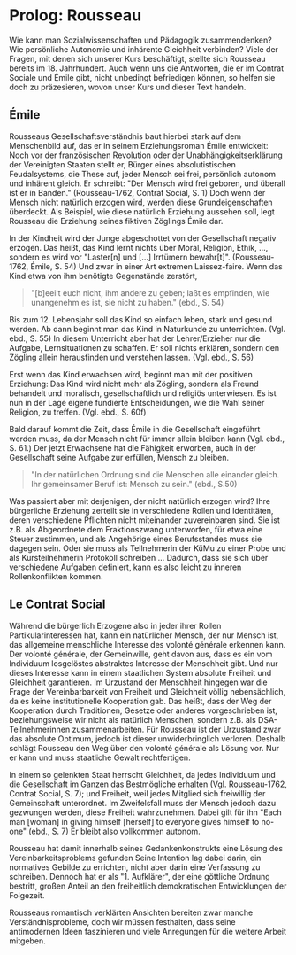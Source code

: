 # Prolog: Rousseau

Wie kann man Sozialwissenschaften und Pädagogik zusammendenken?
Wie persönliche Autonomie und inhärente Gleichheit verbinden?
Viele der Fragen, mit denen sich unserer Kurs beschäftigt, stellte sich Rousseau bereits im 18. Jahrhundert.
Auch wenn uns die Antworten, die er im Contrat Sociale und Émile gibt, nicht unbedingt befriedigen können, so helfen sie doch zu präzesieren, wovon unser Kurs und dieser Text handeln.


## Émile

Rousseaus Gesellschaftsverständnis baut hierbei stark auf dem Menschenbild auf, das er in seinem Erziehungsroman Émile entwickelt:
Noch vor der französischen Revolution oder der Unabhängigkeitserklärung der Vereinigten Staaten stellt er, Bürger eines absolutistischen Feudalsystems, die These auf, jeder Mensch sei frei, persönlich autonom und inhärent gleich.
Er schreibt: "Der Mensch wird frei geboren, und überall ist er in Banden." (Rousseau-1762, Contrat Social, S. 1)
Doch wenn der Mensch nicht natürlich erzogen wird, werden diese Grundeigenschaften überdeckt.
Als Beispiel, wie diese natürlich Erziehung aussehen soll, legt Rousseau die Erziehung seines fiktiven Zöglings Émile dar.

In der Kindheit wird der Junge abgeschottet von der Gesellschaft negativ erzogen.
Das heißt, das Kind lernt nichts über Moral, Religion, Ethik, ..., sondern es wird vor "Laster[n] und [...] Irrtümern bewahr[t]". (Rousseau-1762, Émile, S. 54)
Und zwar in einer Art extremen Laissez-faire.
Wenn das Kind etwa von ihm benötigte Gegenstände zerstört,
> "[b]eeilt euch nicht, ihm andere zu geben; laßt es empfinden, wie unangenehm es ist, sie nicht zu haben." (ebd., S. 54)

Bis zum 12. Lebensjahr soll das Kind so einfach leben, stark und gesund werden.
Ab dann beginnt man das Kind in Naturkunde zu unterrichten. (Vgl. ebd., S. 55)
In diesem Unterricht aber hat der Lehrer/Erzieher nur die Aufgabe, Lernsituationen zu schaffen.
Er soll nichts erklären, sondern den Zögling allein herausfinden und verstehen lassen. (Vgl. ebd., S. 56)

Erst wenn das Kind erwachsen wird, beginnt man mit der positiven Erziehung:
Das Kind wird nicht mehr als Zögling, sondern als Freund behandelt und moralisch, gesellschaftlich und religiös unterwiesen.
Es ist nun in der Lage eigene fundierte Entscheidungen, wie die Wahl seiner Religion, zu treffen. (Vgl. ebd., S. 60f)

Bald darauf kommt die Zeit, dass Émile in die Gesellschaft eingeführt werden muss, da der Mensch nicht für immer allein bleiben kann (Vgl. ebd., S. 61.)
Der jetzt Erwachsene hat die Fähigkeit erworben, auch in der Gesellschaft seine Aufgabe zur erfüllen, Mensch zu bleiben.
>"In der natürlichen Ordnung sind die Menschen alle einander gleich. Ihr gemeinsamer Beruf ist: Mensch zu sein."
(ebd., S.50)

Was passiert aber mit derjenigen, der nicht natürlich erzogen wird?
Ihre bürgerliche Erziehung zerteilt sie in verschiedene Rollen und Identitäten, deren verschiedene Pflichten nicht miteinander zuvereinbaren sind.
Sie ist z.B. als Abgeordnete dem Fraktionszwang unterworfen, für etwa eine Steuer zustimmen, und als Angehörige eines Berufsstandes muss sie dagegen sein.
Oder sie muss als Teilnehmerin der KüMu zu einer Probe und als Kursteilnehmerin Protokoll schreiben ...
Dadurch, dass sie sich über verschiedene Aufgaben definiert, kann es also leicht zu inneren Rollenkonflikten kommen.


## Le Contrat Social

Während die bürgerlich Erzogene also in jeder ihrer Rollen Partikularinteressen hat, kann ein natürlicher Mensch, der nur Mensch ist, das allgemeine menschliche Interesse des volonté générale erkennen kann.
Der volonté générale, der Gemeinwille, geht davon aus, dass es ein vom Individuum losgelöstes abstraktes Interesse der Menschheit gibt.
Und nur dieses Interesse kann in einem staatlichen System absolute Freiheit und Gleichheit garantieren.
Im Urzustand der Menschheit hingegen war die Frage der Vereinbarbarkeit von Freiheit und Gleichheit völlig nebensächlich, da es keine institutionelle Kooperation gab.
Das heißt, dass der Weg der Kooperation durch Traditionen, Gesetze oder anderes vorgeschrieben ist, beziehungsweise wir nicht als natürlich Menschen, sondern z.B. als DSA-Teilnehmerinnen zusammenarbeiten.
Für Rousseau ist der Urzustand zwar das absolute Optimum, jedoch ist dieser unwiderbringlich verloren.
Deshalb schlägt Rousseau den Weg über den volonté générale als Lösung vor.
Nur er kann und muss staatliche Gewalt rechtfertigen.

In einem so gelenkten Staat herrscht Gleichheit, da jedes Individuum und die Gesellschaft im Ganzen das Bestmögliche erhalten (Vgl. Rousseau-1762, Contrat Social, S. 7);
und Freiheit, weil jedes Mitglied sich freiwillig der Gemeinschaft unterordnet.
Im Zweifelsfall muss der Mensch jedoch dazu gezwungen werden, diese Freiheit wahrzunehmen.
Dabei gilt für ihn "Each man [woman] in giving himself [herself] to everyone gives himself to no-one" (ebd., S. 7)
Er bleibt also vollkommen autonom.

Rousseau hat damit innerhalb seines Gedankenkonstrukts eine Lösung des Vereinbarkeitsproblems gefunden
Seine Intention lag dabei darin, ein normatives Gebilde zu errichten, nicht aber darin eine Verfassung zu schreiben.
Dennoch hat er als "1. Aufklärer", der eine göttliche Ordnung bestritt, großen Anteil an den freiheitlich demokratischen Entwicklungen der Folgezeit.

Rousseaus romantisch verklärten Ansichten bereiten zwar manche Verständnisprobleme, doch wir müssen festhalten, dass seine
antimodernen Ideen faszinieren und viele Anregungen für die weitere Arbeit mitgeben.
